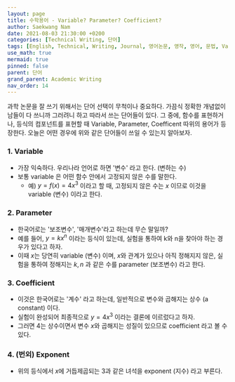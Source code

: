 ```yaml
---
layout: page
title: 수학용어 - Variable? Parameter? Coefficient?
author: Saekwang Nam
date: 2021-08-03 21:30:00 +0200
categories: [Technical Writing, 단어]
tags: [English, Technical, Writing, Journal, 영어논문, 영작, 영어, 문법, Variable, Parameter, Coefficient, Exponent]
use_math: true
mermaid: true
pinned: false
parent: 단어
grand_parent: Academic Writing
nav_order: 14
---
```


과학 논문을 잘 쓰기 위해서는 단어 선택이 무척이나 중요하다. 가끔식 정확한 개념없이 남들이 다 쓰니까 그러려니 하고 따라서 쓰는 단어들이 있다. 그 중에, 함수를 표현하거나, 등식의 컴포넌트를 표현할 때 Variable, Parameter, Coefficent 따위의 용어가 등장한다. 오늘은 어떤 경우에 위와 같은 단어들이 쓰일 수 있는지 알아보자.

### 1. Variable
- 가장 익숙하다. 우리나라 언어로 하면 '변수' 라고 한다. (변하는 수)
- 보통 variable 은 어떤 함수 안에서 고정되지 않은 수를 말한다.
  - 예) $y = f(x) = 4x^3$ 이라고 할 때, 고정되지 않은 수는 $x$ 이므로 이것을 variable (변수) 이라고 한다.

### 2. Parameter
- 한국어로는 '보조변수', '매개변수'라고 하는데 무슨 말일까?
- 예를 들어, $y = kx^n$ 이라는 등식이 있는데, 실험을 통하여 k와 n을 찾아야 하는 경우가 있다고 하자.
- 이때 $x$는 당연히 variable (변수) 이며, $x$와 관계가 있으나 아직 정해지지 않은, 실험을 통하여 정해지는 $k, n$ 과 같은 수를 parameter (보조변수) 라고 한다.

### 3. Coefficient
- 이것은 한국어로는 '계수' 라고 하는데, 일반적으로 변수와 곱해지는 상수 (a constant) 이다.
- 실험이 완성되어 최종적으로 $y = 4x^3$ 이라는 결론에 이르렀다고 하자.
- 그러면 4는 상수이면서 변수 $x$와 곱해지는 성질이 있으므로 coefficient 라고 볼 수 있다.

### 4. (번외) Exponent
- 위의 등식에서 $x$에 거듭제곱되는 3과 같은 녀석을 exponent (지수) 라고 부른다.